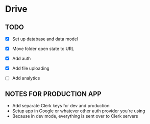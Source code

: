 # Drive

## TODO

- [x] Set up database and data model
- [x] Move folder open state to URL
- [x] Add auth
- [x] Add file uploading
- [ ] Add analytics


## NOTES FOR PRODUCTION APP

- Add separate Clerk keys for dev and production
- Setup app in Google or whatever other auth provider you're using
- Because in dev mode, everything is sent over to Clerk servers